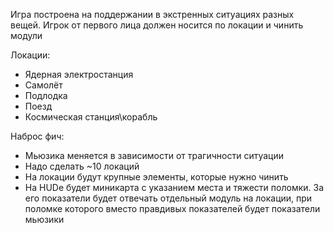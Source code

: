 Игра построена на поддержании в экстренных ситуациях разных вещей. Игрок от первого лица должен носится по локации и чинить модули

Локации:
- Ядерная электростанция
- Самолёт
- Подлодка
- Поезд
- Космическая станция\корабль

Наброс фич:
- Мьюзика меняется в зависимости от трагичности ситуации
- Надо сделать ~10 локаций
- На локации будут крупные элементы, которые нужно чинить
- На HUDе будет миникарта с указанием места и тяжести поломки. За его показатели будет отвечать отдельный модуль на локации, при поломке которого вместо правдивых показателей будет показатели мьюзики
